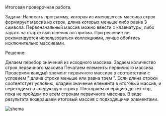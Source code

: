 Итоговая проверочная работа.

Задача:
Написать программу, которая из имеющегося массива строк формирует массив из строк, длина которых меньше либо равна 3 символа. Первоначальный массив можно ввести с клавиатуры, либо задать на старте выполнения алгоритма. При решение не рекомендуется использоваться коллекциями, лучше обойтись исключительно массивами.

Решение:

Делаем перебор значений из исходного массива. Задаем количество строк первичного массива
Печатаем елементы первичного массива
Проверяем каждый элемент первичного массива в соответствии с условием " длина строки меньше или равна трем ".
Если длина строки соответстует условию, кладем значение елемента в итоговый массив, и переходим на следующую строку.
Повторяем операцию до тех пор, пока не пройдем по всем строкам первичного массива.
В виде результата возвращаем итоговый массив с подходящими элементами.

![shema](https://user-images.githubusercontent.com/121310738/224926409-8ce324ac-a13e-4c09-b6bf-0055c993ecfc.png)

